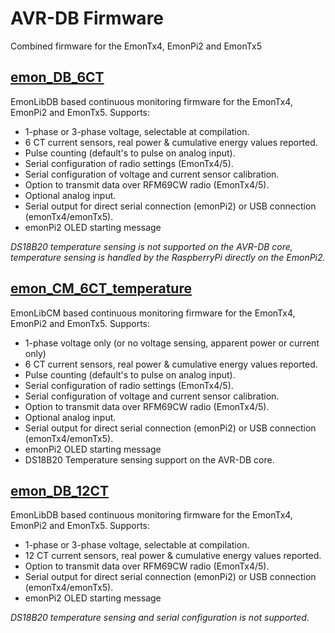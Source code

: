 # AVR-DB Firmware

Combined firmware for the EmonTx4, EmonPi2 and EmonTx5

## [emon_DB_6CT](emon_DB_6CT)

EmonLibDB based continuous monitoring firmware for the EmonTx4, EmonPi2 and EmonTx5. Supports:

- 1-phase or 3-phase voltage, selectable at compilation.
- 6 CT current sensors, real power & cumulative energy values reported.
- Pulse counting (default's to pulse on analog input).
- Serial configuration of radio settings (EmonTx4/5).
- Serial configuration of voltage and current sensor calibration.
- Option to transmit data over RFM69CW radio (EmonTx4/5).
- Optional analog input.
- Serial output for direct serial connection (emonPi2) or USB connection (emonTx4/emonTx5).
- emonPi2 OLED starting message

*DS18B20 temperature sensing is not supported on the AVR-DB core, temperature sensing is handled by the RaspberryPi directly on the EmonPi2.* 

## [emon_CM_6CT_temperature](emon_CM_6CT_temperature)

EmonLibCM based continuous monitoring firmware for the EmonTx4, EmonPi2 and EmonTx5. Supports:

- 1-phase voltage only (or no voltage sensing, apparent power or current only)
- 6 CT current sensors, real power & cumulative energy values reported.
- Pulse counting (default's to pulse on analog input).
- Serial configuration of radio settings (EmonTx4/5).
- Serial configuration of voltage and current sensor calibration.
- Option to transmit data over RFM69CW radio (EmonTx4/5).
- Optional analog input.
- Serial output for direct serial connection (emonPi2) or USB connection (emonTx4/emonTx5).
- emonPi2 OLED starting message
- DS18B20 Temperature sensing support on the AVR-DB core.

## [emon_DB_12CT](emon_DB_12CT)

EmonLibDB based continuous monitoring firmware for the EmonTx4, EmonPi2 and EmonTx5. Supports:

- 1-phase or 3-phase voltage, selectable at compilation.
- 12 CT current sensors, real power & cumulative energy values reported.
- Option to transmit data over RFM69CW radio (EmonTx4/5).
- Serial output for direct serial connection (emonPi2) or USB connection (emonTx4/emonTx5).
- emonPi2 OLED starting message

*DS18B20 temperature sensing and serial configuration is not supported.*
